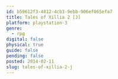 ```yaml
---
id: b59612f3-4812-4cb3-9ebb-906ef065efa7
title: Tales of Xillia 2 [J]
platform: playstation-3
genre:
  - rpg
digital: false
physical: true
guide: false
pending: false
posted: 2014-02-11
slug: tales-of-xillia-2-j
---
```

